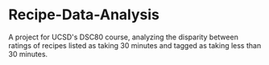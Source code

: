 # Recipe-Data-Analysis
A project for UCSD's DSC80 course, analyzing the disparity between ratings of recipes listed as taking 30 minutes
and tagged as taking less than 30 minutes.
